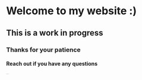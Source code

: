 # Welcome to my website :)

## This is a work in progress

### Thanks for your patience

#### Reach out if you have any questions

<sub><sup><sub><sup><sub><sup><sub><sup><sub><sup><sub><sup><sub><sup><sub><sup>you found the secret</sup></sub></sup></sub></sup></sub></sup></sub></sup></sub></sup></sub></sup></sub></sup></sub>